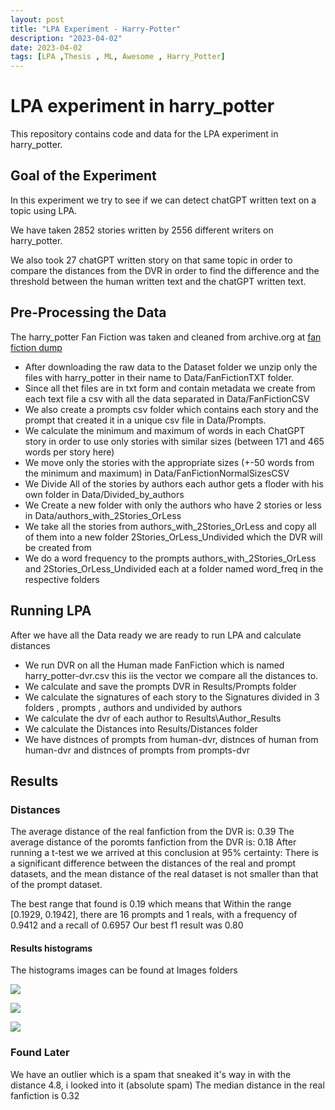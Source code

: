 ```yaml
---
layout: post
title: "LPA Experiment - Harry-Potter"
description: "2023-04-02"
date: 2023-04-02
tags: [LPA ,Thesis , ML, Awesome , Harry_Potter]
---
```

<!--more-->

# LPA experiment in harry_potter

This repository contains code and data for the LPA experiment in harry_potter.

## Goal of the Experiment
In this experiment we try to see if we can detect chatGPT written text on a topic using LPA.

We have taken 2852 stories written by 2556 different writers on harry_potter.

We also took 27 chatGPT written story on that same topic in order to compare the distances from the DVR in order to find the difference and the threshold between the human written text and the chatGPT written text.

## Pre-Processing the Data
The harry_potter Fan Fiction was taken and cleaned from archive.org at [fan fiction dump](https://archive.org/download/Fanfictiondotnet1011dump)
- After downloading the raw data to the Dataset folder we unzip only the files with harry_potter in their name to Data/FanFictionTXT folder.
- Since all thet files are in txt form and contain metadata we create from each text file a csv with all the data separated in Data/FanFictionCSV
- We also create a prompts csv folder which contains each story and the prompt that created it in a unique csv file in Data/Prompts.
- We calculate the minimum and maximum of words in each ChatGPT story in order to use only stories with similar sizes (between 171 and 465 words per story here)
- We move only the stories with the appropriate sizes (+-50 words from the minimum and maximum) in Data/FanFictionNormalSizesCSV
- We Divide All of the stories by authors each author gets a floder with his own folder in Data/Divided_by_authors
- We Create a new folder with only the authors who have 2 stories or less in Data/authors_with_2Stories_OrLess
- We take all the stories from authors_with_2Stories_OrLess and copy all of them into a new folder 2Stories_OrLess_Undivided which the DVR will be created from
- We do a word frequency to the prompts authors_with_2Stories_OrLess and 2Stories_OrLess_Undivided each at a folder named word_freq in the respective folders

## Running LPA
After we have all the Data ready we are ready to run LPA and calculate distances
- We run DVR on all the Human made FanFiction which is named harry_potter-dvr.csv this iis the vector we compare all the distances to.
- We calculate and save the prompts DVR in Results/Prompts folder
- We calculate the signatures of each story to the Signatures divided in 3 folders , prompts , authors and undivided by authors
- We calculate the dvr of each author to Results\Author_Results
- We calculate the Distances into Results/Distances folder
- We have distnces of prompts from human-dvr, distnces of human from human-dvr and distnces of prompts from prompts-dvr

## Results

### Distances
The average distance of the real fanfiction from the DVR is: 0.39
The average distance of the poromts fanfiction from the DVR is: 0.18
After running a t-test we we arrived at this conclusion at 95% certainty:
There is a significant difference between the distances of the real and prompt datasets, and the mean distance of the real dataset is not smaller than that of the prompt dataset.

The best range that found is 0.19 which means that Within the range [0.1929, 0.1942], there are 16 prompts and 1 reals, with a frequency of 0.9412 and a recall of 0.6957
Our best f1 result was 0.80 

#### Results histograms
The histograms images can be found at Images folders

![](images/Experiments/Images/harry_potter-fanfiction_histogram.jpg)

![](images/Experiments/Images/harry_potter-prompts_histogram.jpg)

![](images/Experiments/Images/harry_potter-both_histogram.jpg)
### Found Later
We have an outlier which is a spam that sneaked it's way in with the distance 4.8, i looked into it (absolute spam) 
The median distance in the real fanfiction is 0.32